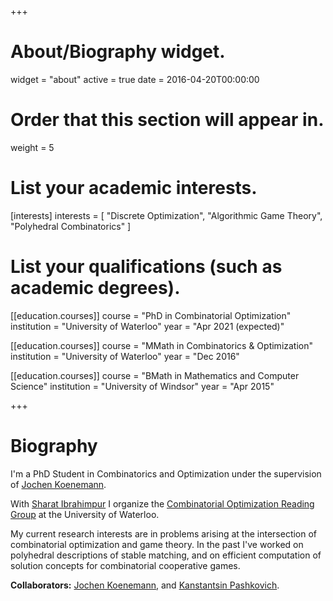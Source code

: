 +++
# About/Biography widget.
widget = "about"
active = true
date = 2016-04-20T00:00:00

# Order that this section will appear in.
weight = 5

# List your academic interests.
[interests]
  interests = [
    "Discrete Optimization",
    "Algorithmic Game Theory",
    "Polyhedral Combinatorics"
  ]

# List your qualifications (such as academic degrees).
[[education.courses]]
  course = "PhD in Combinatorial Optimization"
  institution = "University of Waterloo"
  year = "Apr 2021 (expected)"

[[education.courses]]
  course = "MMath in Combinatorics & Optimization"
  institution = "University of Waterloo"
  year =  "Dec 2016"

[[education.courses]]
  course = "BMath in Mathematics and Computer Science"
  institution = "University of Windsor"
  year = "Apr 2015"
 
+++

# Biography
I'm a PhD Student in Combinatorics and Optimization under the supervision of [Jochen Koenemann](http://www.math.uwaterloo.ca/~jochen/).

With [Sharat Ibrahimpur](https://uwaterloo.ca/combinatorics-and-optimization/about/people/s26ibrah) I organize the [Combinatorial Optimization Reading Group](https://www.wjtoth.com/comboptreading/) at the University of Waterloo.

My current research interests are in problems arising at the intersection of combinatorial optimization and game theory. In the past I've worked on polyhedral descriptions of stable matching, and on efficient computation of solution concepts for combinatorial cooperative games.

**Collaborators:** [Jochen Koenemann](http://www.math.uwaterloo.ca/~jochen/), and [Kanstantsin Pashkovich](https://kanstantsinpashkovich.bitbucket.io).

